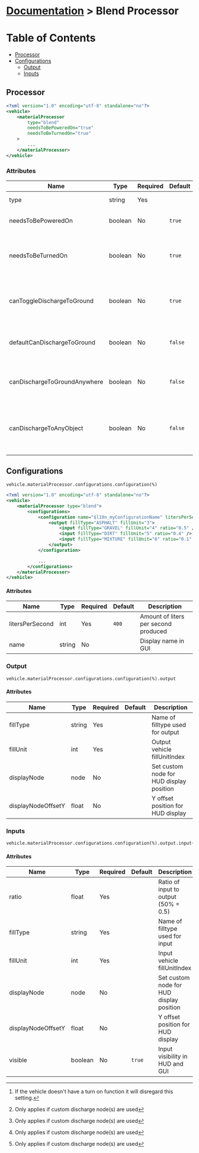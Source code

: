 # [Documentation](./INDEX.md) > Blend Processor

# Table of Contents

- [Processor](#processor)
- [Configurations](#configurations)
  - [Output](#output)
  - [Inputs](#inputs)

## Processor

```xml
<?xml version="1.0" encoding="utf-8" standalone="no"?>
<vehicle>
    <materialProcessor
        type="blend"
        needsToBePoweredOn="true"
        needsToBeTurnedOn="true"
    >
        ...
    </materialProcessor>
</vehicle>
```

### Attributes

| Name                         | Type    | Required | Default    | Description                                                                                                   |
|------------------------------|---------|----------|------------|---------------------------------------------------------------------------------------------------------------|
| type                         | string  | Yes      |            | Processor type ```blend``` |
| needsToBePoweredOn           | boolean | No       | ```true``` | Vehicle needs to be powered on |
| needsToBeTurnedOn            | boolean | No       | ```true``` | Vehicle needs to be turned on (requires turnOnVehicle specialization) [^1] |
| canToggleDischargeToGround   | boolean | No       | ```true```  | Whether player can toggle discharge to ground or not [^2] |
| defaultCanDischargeToGround  | boolean | No       | ```false``` | Default value for discharging to ground setting [^2] |
| canDischargeToGroundAnywhere | boolean | No       | ```false``` | Bypass land permissions when discharging to ground [^2] |
| canDischargeToAnyObject      | boolean | No       | ```false``` | Bypass vehicle permissions when discharging to object/vehicle [^2] |

[^1]: If the vehicle doesn't have a turn on function it will disregard this setting.
[^2]: Only applies if custom discharge node(s) are used

## Configurations

```
vehicle.materialProcessor.configurations.configuration(%)
```

```xml
<?xml version="1.0" encoding="utf-8" standalone="no"?>
<vehicle>
    <materialProcessor type="blend">
        <configurations>
            <configuration name="$l10n_myConfigurationName" litersPerSecond="500">
                <output fillType="ASPHALT" fillUnit="3">
                    <input fillType="GRAVEL" fillUnit="4" ratio="0.5" />
                    <input fillType="DIRT" fillUnit="5" ratio="0.4" />
                    <input fillType="MIXTURE" fillUnit="6" ratio="0.1" />
                </output>
            </configuration>

            ...
        </configurations>
    </materialProcessor>
</vehicle>
```

#### Attributes

| Name            | Type   | Required | Default   | Description                  |
|-----------------|--------|----------|-----------|------------------------------|
| litersPerSecond | int    | Yes      | ```400``` | Amount of liters per second produced |
| name            | string | No       |           | Display name in GUI |


### Output

```
vehicle.materialProcessor.configurations.configuration(%).output
```

#### Attributes

| Name          | Type   | Required | Default     | Description                  |
|---------------|--------|----------|-------------|------------------------------|
| fillType      | string | Yes      |             | Name of filltype used for output |
| fillUnit      | int    | Yes      |             | Output vehicle fillUnitIndex |
| displayNode   | node   | No       |             | Set custom node for HUD display position | 
| displayNodeOffsetY | float | No   |             | Y offset position for HUD display |

### Inputs

```
vehicle.materialProcessor.configurations.configuration(%).output.input(%)
```

#### Attributes

| Name          | Type    | Required | Default | Description                  |
|---------------|---------|----------|---------|------------------------------|
| ratio         | float   | Yes      |         | Ratio of input to output (50% = 0.5) |
| fillType      | string  | Yes      |         | Name of filltype used for input |
| fillUnit      | int     | Yes      |         | Input vehicle fillUnitIndex |
| displayNode   | node    | No       |         | Set custom node for HUD display position |
| displayNodeOffsetY | float | No    |         | Y offset position for HUD display |
| visible       | boolean | No       | ```true``` | Input visibility in HUD and GUI |
